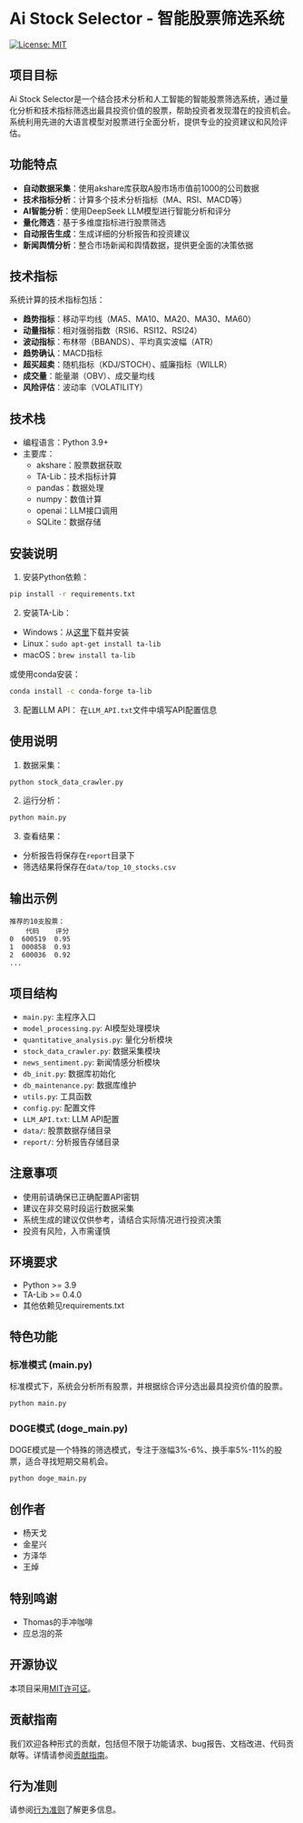 # Ai Stock Selector - 智能股票筛选系统

[![License: MIT](https://img.shields.io/badge/License-MIT-yellow.svg)](https://opensource.org/licenses/MIT)

## 项目目标

Ai Stock Selector是一个结合技术分析和人工智能的智能股票筛选系统，通过量化分析和技术指标筛选出最具投资价值的股票，帮助投资者发现潜在的投资机会。系统利用先进的大语言模型对股票进行全面分析，提供专业的投资建议和风险评估。

## 功能特点

- **自动数据采集**：使用akshare库获取A股市场市值前1000的公司数据
- **技术指标分析**：计算多个技术分析指标（MA、RSI、MACD等）
- **AI智能分析**：使用DeepSeek LLM模型进行智能分析和评分
- **量化筛选**：基于多维度指标进行股票筛选
- **自动报告生成**：生成详细的分析报告和投资建议
- **新闻舆情分析**：整合市场新闻和舆情数据，提供更全面的决策依据

## 技术指标

系统计算的技术指标包括：
- **趋势指标**：移动平均线（MA5、MA10、MA20、MA30、MA60）
- **动量指标**：相对强弱指数（RSI6、RSI12、RSI24）
- **波动指标**：布林带（BBANDS）、平均真实波幅（ATR）
- **趋势确认**：MACD指标
- **超买超卖**：随机指标（KDJ/STOCH）、威廉指标（WILLR）
- **成交量**：能量潮（OBV）、成交量均线
- **风险评估**：波动率（VOLATILITY）

## 技术栈

- 编程语言：Python 3.9+
- 主要库：
  - akshare：股票数据获取
  - TA-Lib：技术指标计算
  - pandas：数据处理
  - numpy：数值计算
  - openai：LLM接口调用
  - SQLite：数据存储

## 安装说明

1. 安装Python依赖：
```bash
pip install -r requirements.txt
```

2. 安装TA-Lib：
- Windows：从[这里](http://prdownloads.sourceforge.net/ta-lib/ta-lib-0.4.0-msvc.zip)下载并安装
- Linux：`sudo apt-get install ta-lib`
- macOS：`brew install ta-lib`

或使用conda安装：
```bash
conda install -c conda-forge ta-lib
```

3. 配置LLM API：
在`LLM_API.txt`文件中填写API配置信息

## 使用说明

1. 数据采集：
```bash
python stock_data_crawler.py
```

2. 运行分析：
```bash
python main.py
```

3. 查看结果：
- 分析报告将保存在`report`目录下
- 筛选结果将保存在`data/top_10_stocks.csv`

## 输出示例

```
推荐的10支股票：
    代码    评分
0  600519  0.95
1  000858  0.93
2  600036  0.92
...
```

## 项目结构

- `main.py`: 主程序入口
- `model_processing.py`: AI模型处理模块
- `quantitative_analysis.py`: 量化分析模块
- `stock_data_crawler.py`: 数据采集模块
- `news_sentiment.py`: 新闻情感分析模块
- `db_init.py`: 数据库初始化
- `db_maintenance.py`: 数据库维护
- `utils.py`: 工具函数
- `config.py`: 配置文件
- `LLM_API.txt`: LLM API配置
- `data/`: 股票数据存储目录
- `report/`: 分析报告存储目录

## 注意事项

- 使用前请确保已正确配置API密钥
- 建议在非交易时段运行数据采集
- 系统生成的建议仅供参考，请结合实际情况进行投资决策
- 投资有风险，入市需谨慎

## 环境要求

- Python >= 3.9
- TA-Lib >= 0.4.0
- 其他依赖见requirements.txt

## 特色功能

### 标准模式 (main.py)

标准模式下，系统会分析所有股票，并根据综合评分选出最具投资价值的股票。

```bash
python main.py
```

### DOGE模式 (doge_main.py)

DOGE模式是一个特殊的筛选模式，专注于涨幅3%-6%、换手率5%-11%的股票，适合寻找短期交易机会。

```bash
python doge_main.py
```

## 创作者

- 杨天戈
- 金星兴
- 方泽华
- 王焯

## 特别鸣谢

- Thomas的手冲咖啡
- 应总泡的茶

## 开源协议

本项目采用[MIT许可证](LICENSE)。

## 贡献指南

我们欢迎各种形式的贡献，包括但不限于功能请求、bug报告、文档改进、代码贡献等。详情请参阅[贡献指南](CONTRIBUTING.md)。

## 行为准则

请参阅[行为准则](CODE_OF_CONDUCT.md)了解更多信息。
